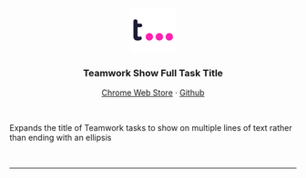 
<br>

<div align="center">
  <a href="https://github.com/tedbrakob/teamwork-show-full-task-title">
    <img src="images/icon.png" alt="Logo" width="80" height="80">
  </a>

  <h3 align="center">Teamwork Show Full Task Title</h3>

  <p align="center">
    <a href="https://chrome.google.com/webstore/detail/teamwork-show-full-task-title">Chrome Web Store</a>
    ·
    <a href="https://github.com/tedbrakob/teamwork-show-full-task-title">Github</a>
  </p>
</div>

<br>

Expands the title of Teamwork tasks to show on multiple lines of text rather than ending with an ellipsis

<br>

---

<br>
